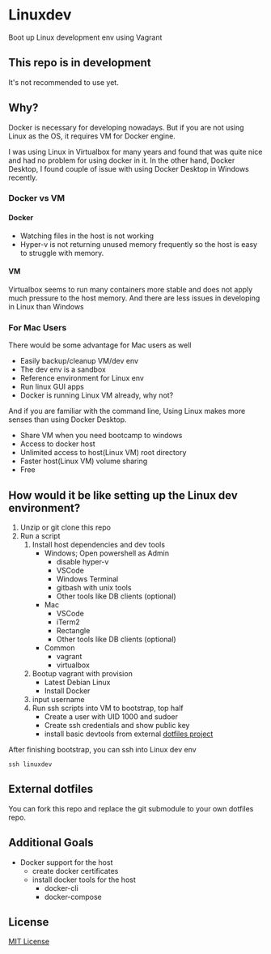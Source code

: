 # Linuxdev

Boot up Linux development env using Vagrant

## This repo is in development

It's not recommended to use yet.

## Why?

Docker is necessary for developing nowadays. But if you are not using Linux as the OS, it requires VM for Docker engine.

I was using Linux in Virtualbox for many years and found that was quite nice and had no problem for using docker in it.
In the other hand, Docker Desktop, I found couple of issue with using Docker Desktop in Windows recently.

### Docker vs VM

#### Docker

- Watching files in the host is not working
- Hyper-v is not returning unused memory frequently so the host is easy to struggle with memory.

#### VM

Virtualbox seems to run many containers more stable and does not apply much pressure to the host memory.
And there are less issues in developing in Linux than Windows

### For Mac Users

There would be some advantage for Mac users as well

- Easily backup/cleanup VM/dev env
- The dev env is a sandbox
- Reference environment for Linux env
- Run linux GUI apps
- Docker is running Linux VM already, why not?

And if you are familiar with the command line, Using Linux makes more senses than using Docker Desktop.

- Share VM when you need bootcamp to windows
- Access to docker host
- Unlimited access to host(Linux VM) root directory
- Faster host(Linux VM) volume sharing
- Free

## How would it be like setting up the Linux dev environment?

1. Unzip or git clone this repo
1. Run a script
    1. Install host dependencies and dev tools
        - Windows; Open powershell as Admin
          - disable hyper-v
          - VSCode
          - Windows Terminal
          - gitbash with unix tools
          - Other tools like DB clients (optional)
        - Mac
          - VSCode
          - iTerm2
          - Rectangle
          - Other tools like DB clients (optional)
        - Common
          - vagrant
          - virtualbox
    1. Bootup vagrant with provision
        - Latest Debian Linux
        - Install Docker
    1. input username
    1. Run ssh scripts into VM to bootstrap, top half
        - Create a user with UID 1000 and sudoer
        - Create ssh credentials and show public key
        - install basic devtools from external [dotfiles project](https://github.com/kennyhyun/dotfiles)

After finishing bootstrap, you can ssh into Linux dev env

```
ssh linuxdev
```

## External dotfiles

You can fork this repo and replace the git submodule to your own dotfiles repo.

## Additional Goals

- Docker support for the host
  - create docker certificates
  - install docker tools for the host
    - docker-cli
    - docker-compose

## License

[MIT License](https://github.com/kennyhyun/linuxdev/blob/main/LICENSE)

